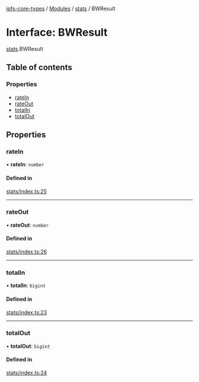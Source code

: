 [ipfs-core-types](../README.md) / [Modules](../modules.md) / [stats](../modules/stats.md) / BWResult

# Interface: BWResult

[stats](../modules/stats.md).BWResult

## Table of contents

### Properties

- [rateIn](stats.BWResult.md#ratein)
- [rateOut](stats.BWResult.md#rateout)
- [totalIn](stats.BWResult.md#totalin)
- [totalOut](stats.BWResult.md#totalout)

## Properties

### rateIn

• **rateIn**: `number`

#### Defined in

[stats/index.ts:25](https://github.com/ipfs/js-ipfs/blob/1655368d/packages/ipfs-core-types/src/stats/index.ts#L25)

___

### rateOut

• **rateOut**: `number`

#### Defined in

[stats/index.ts:26](https://github.com/ipfs/js-ipfs/blob/1655368d/packages/ipfs-core-types/src/stats/index.ts#L26)

___

### totalIn

• **totalIn**: `bigint`

#### Defined in

[stats/index.ts:23](https://github.com/ipfs/js-ipfs/blob/1655368d/packages/ipfs-core-types/src/stats/index.ts#L23)

___

### totalOut

• **totalOut**: `bigint`

#### Defined in

[stats/index.ts:24](https://github.com/ipfs/js-ipfs/blob/1655368d/packages/ipfs-core-types/src/stats/index.ts#L24)
